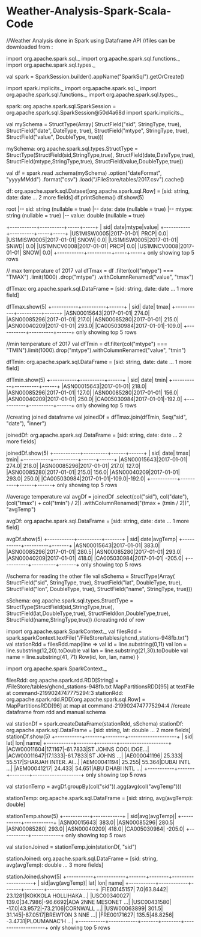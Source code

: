 # Weather-Analysis-Spark-Scala-Code

//Weather Analysis done in Spark using Dataframe API
//files can be downloaded from :


import org.apache.spark.sql._
import org.apache.spark.sql.functions._
import org.apache.spark.sql.types._

val spark = SparkSession.builder().appName("SparkSql").getOrCreate()

import spark.implicits._
import org.apache.spark.sql._
import org.apache.spark.sql.functions._
import org.apache.spark.sql.types._

spark: org.apache.spark.sql.SparkSession = org.apache.spark.sql.SparkSession@50d4a68d
import spark.implicits._

val mySchema = StructType(Array(
StructField("sid", StringType, true),
StructField("date", DateType, true),
StructField("mtype", StringType, true),
StructField("value", DoubleType, true)))

mySchema: org.apache.spark.sql.types.StructType = StructType(StructField(sid,StringType,true), StructField(date,DateType,true), StructField(mtype,StringType,true), StructField(value,DoubleType,true))

val df = spark.read
.schema(mySchema)
.option("dateFormat", "yyyyMMdd")
.format("csv")
.load("/FileStore/tables/2017.csv").cache()

df: org.apache.spark.sql.Dataset[org.apache.spark.sql.Row] = [sid: string, date: date ... 2 more fields]
df.printSchema()
df.show(5)

root
 |-- sid: string (nullable = true)
 |-- date: date (nullable = true)
 |-- mtype: string (nullable = true)
 |-- value: double (nullable = true)

+-----------+----------+-----+-----+
|        sid|      date|mtype|value|
+-----------+----------+-----+-----+
|US1MISW0005|2017-01-01| PRCP|  0.0|
|US1MISW0005|2017-01-01| SNOW|  0.0|
|US1MISW0005|2017-01-01| SNWD|  0.0|
|US1MNCV0008|2017-01-01| PRCP|  0.0|
|US1MNCV0008|2017-01-01| SNOW|  0.0|
+-----------+----------+-----+-----+
only showing top 5 rows

// max temperature of 2017
val dfTmax = df
.filter(col("mtype") === "TMAX")
.limit(1000)
.drop("mtype")
.withColumnRenamed("value", "tmax")

dfTmax: org.apache.spark.sql.DataFrame = [sid: string, date: date ... 1 more field]

dfTmax.show(5)
+-----------+----------+------+
|        sid|      date|  tmax|
+-----------+----------+------+
|ASN00015643|2017-01-01| 274.0|
|ASN00085296|2017-01-01| 217.0|
|ASN00085280|2017-01-01| 215.0|
|ASN00040209|2017-01-01| 293.0|
|CA005030984|2017-01-01|-109.0|
+-----------+----------+------+
only showing top 5 rows

//min temperature of 2017
val dfTmin = df.filter(col("mtype") === "TMIN").limit(1000).drop("mtype").withColumnRenamed("value", "tmin")

dfTmin: org.apache.spark.sql.DataFrame = [sid: string, date: date ... 1 more field]

dfTmin.show(5)
+-----------+----------+------+
|        sid|      date|  tmin|
+-----------+----------+------+
|ASN00015643|2017-01-01| 218.0|
|ASN00085296|2017-01-01| 127.0|
|ASN00085280|2017-01-01| 156.0|
|ASN00040209|2017-01-01| 250.0|
|CA005030984|2017-01-01|-192.0|
+-----------+----------+------+
only showing top 5 rows

//creating joined dataframe
val joinedDf = dfTmax.join(dfTmin, Seq("sid", "date"), "inner")

joinedDf: org.apache.spark.sql.DataFrame = [sid: string, date: date ... 2 more fields]

joinedDf.show(5)
+-----------+----------+------+------+
|        sid|      date|  tmax|  tmin|
+-----------+----------+------+------+
|ASN00015643|2017-01-01| 274.0| 218.0|
|ASN00085296|2017-01-01| 217.0| 127.0|
|ASN00085280|2017-01-01| 215.0| 156.0|
|ASN00040209|2017-01-01| 293.0| 250.0|
|CA005030984|2017-01-01|-109.0|-192.0|
+-----------+----------+------+------+
only showing top 5 rows

//average temperature
val avgDf = joinedDf
.select(col("sid"), col("date"), (col("tmax") + col("tmin") / 2))
.withColumnRenamed("(tmax + (tmin / 2))", "avgTemp")

avgDf: org.apache.spark.sql.DataFrame = [sid: string, date: date ... 1 more field]

avgDf.show(5)
+-----------+----------+-------+
|        sid|      date|avgTemp|
+-----------+----------+-------+
|ASN00015643|2017-01-01|  383.0|
|ASN00085296|2017-01-01|  280.5|
|ASN00085280|2017-01-01|  293.0|
|ASN00040209|2017-01-01|  418.0|
|CA005030984|2017-01-01| -205.0|
+-----------+----------+-------+
only showing top 5 rows

//schema for reading the other file
val sSchema = StructType(Array(
StructField("sid", StringType, true),
StructField("lat", DoubleType, true),
StructField("lon", DoubleType, true),
StructField("name", StringType, true)))

sSchema: org.apache.spark.sql.types.StructType = StructType(StructField(sid,StringType,true), StructField(lat,DoubleType,true), StructField(lon,DoubleType,true), StructField(name,StringType,true))
//creating rdd of row

import org.apache.spark.SparkContext._
val filesRdd = spark.sparkContext.textFile("/FileStore/tables/ghcnd_stations-948fb.txt")
val stationRdd = filesRdd.map{line =>
  val id = line.substring(0,11)
  val lon = line.substring(12,20).toDouble
  val lan = line.substring(21,30).toDouble
  val name = line.substring(41, 71)
  Row(id, lon, lan, name)
}

import org.apache.spark.SparkContext._

filesRdd: org.apache.spark.rdd.RDD[String] = /FileStore/tables/ghcnd_stations-948fb.txt MapPartitionsRDD[95] at textFile at command-2199024747775294:3
stationRdd: org.apache.spark.rdd.RDD[org.apache.spark.sql.Row] = MapPartitionsRDD[96] at map at command-2199024747775294:4
//create dataframe from rdd and manual schema

val stationDf = spark.createDataFrame(stationRdd, sSchema)
stationDf: org.apache.spark.sql.DataFrame = [sid: string, lat: double ... 2 more fields]
stationDf.show(5)
+-----------+-------+--------+--------------------+
|        sid|    lat|     lon|                name|
+-----------+-------+--------+--------------------+
|ACW00011604|17.1167|-61.7833|ST JOHNS COOLIDGE...|
|ACW00011647|17.1333|-61.7833|ST JOHNS         ...|
|AE000041196| 25.333|  55.517|SHARJAH INTER. AI...|
|AEM00041194| 25.255|  55.364|DUBAI INTL       ...|
|AEM00041217| 24.433|  54.651|ABU DHABI INTL   ...|
+-----------+-------+--------+--------------------+
only showing top 5 rows

val stationTemp = avgDf.groupBy(col("sid")).agg(avg(col("avgTemp")))

stationTemp: org.apache.spark.sql.DataFrame = [sid: string, avg(avgTemp): double]

stationTemp.show(5)
+-----------+------------+
|        sid|avg(avgTemp)|
+-----------+------------+
|ASN00015643|       383.0|
|ASN00085296|       280.5|
|ASN00085280|       293.0|
|ASN00040209|       418.0|
|CA005030984|      -205.0|
+-----------+------------+
only showing top 5 rows

val stationJoined = stationTemp.join(stationDf, "sid")

stationJoined: org.apache.spark.sql.DataFrame = [sid: string, avg(avgTemp): double ... 3 more fields]

stationJoined.show(5)
+-----------+------------+-------+--------+--------------------+
|        sid|avg(avgTemp)|    lat|     lon|                name|
+-----------+------------+-------+--------+--------------------+
|FIE00145157|         7.0|63.8442| 23.1281|KOKKOLA HOLLIHAKA...|
|USC00340027|       139.0|34.7986|-96.6692|ADA 2NNE MESONET ...|
|USC00431580|       -17.0|43.9572|-73.2106|CORNWALL         ...|
|USW00063899|       301.5| 31.145|-87.0517|BREWTON 3 NNE    ...|
|FRE00171627|       135.5|48.8256| -3.4731|PLOUMANAC'H      ...|
+-----------+------------+-------+--------+--------------------+
only showing top 5 rows
